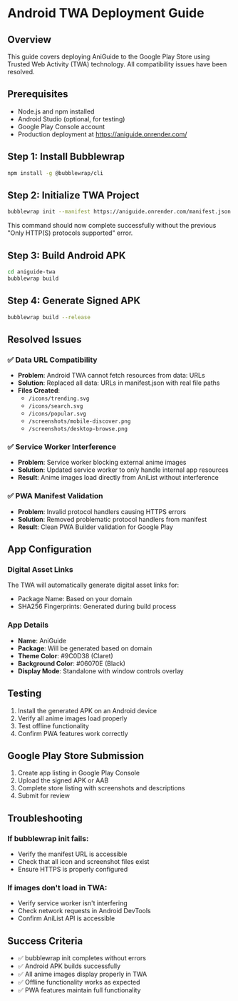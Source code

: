 # Android TWA Deployment Guide

## Overview
This guide covers deploying AniGuide to the Google Play Store using Trusted Web Activity (TWA) technology. All compatibility issues have been resolved.

## Prerequisites
- Node.js and npm installed
- Android Studio (optional, for testing)
- Google Play Console account
- Production deployment at https://aniguide.onrender.com/

## Step 1: Install Bubblewrap
```bash
npm install -g @bubblewrap/cli
```

## Step 2: Initialize TWA Project
```bash
bubblewrap init --manifest https://aniguide.onrender.com/manifest.json
```

This command should now complete successfully without the previous "Only HTTP(S) protocols supported" error.

## Step 3: Build Android APK
```bash
cd aniguide-twa
bubblewrap build
```

## Step 4: Generate Signed APK
```bash
bubblewrap build --release
```

## Resolved Issues

### ✅ Data URL Compatibility
- **Problem**: Android TWA cannot fetch resources from data: URLs
- **Solution**: Replaced all data: URLs in manifest.json with real file paths
- **Files Created**: 
  - `/icons/trending.svg`
  - `/icons/search.svg` 
  - `/icons/popular.svg`
  - `/screenshots/mobile-discover.png`
  - `/screenshots/desktop-browse.png`

### ✅ Service Worker Interference
- **Problem**: Service worker blocking external anime images
- **Solution**: Updated service worker to only handle internal app resources
- **Result**: Anime images load directly from AniList without interference

### ✅ PWA Manifest Validation
- **Problem**: Invalid protocol handlers causing HTTPS errors
- **Solution**: Removed problematic protocol handlers from manifest
- **Result**: Clean PWA Builder validation for Google Play

## App Configuration

### Digital Asset Links
The TWA will automatically generate digital asset links for:
- Package Name: Based on your domain
- SHA256 Fingerprints: Generated during build process

### App Details
- **Name**: AniGuide
- **Package**: Will be generated based on domain
- **Theme Color**: #9C0D38 (Claret)
- **Background Color**: #06070E (Black)
- **Display Mode**: Standalone with window controls overlay

## Testing
1. Install the generated APK on an Android device
2. Verify all anime images load properly
3. Test offline functionality
4. Confirm PWA features work correctly

## Google Play Store Submission
1. Create app listing in Google Play Console
2. Upload the signed APK or AAB
3. Complete store listing with screenshots and descriptions
4. Submit for review

## Troubleshooting

### If bubblewrap init fails:
- Verify the manifest URL is accessible
- Check that all icon and screenshot files exist
- Ensure HTTPS is properly configured

### If images don't load in TWA:
- Verify service worker isn't interfering
- Check network requests in Android DevTools
- Confirm AniList API is accessible

## Success Criteria
- ✅ bubblewrap init completes without errors
- ✅ Android APK builds successfully
- ✅ All anime images display properly in TWA
- ✅ Offline functionality works as expected
- ✅ PWA features maintain full functionality